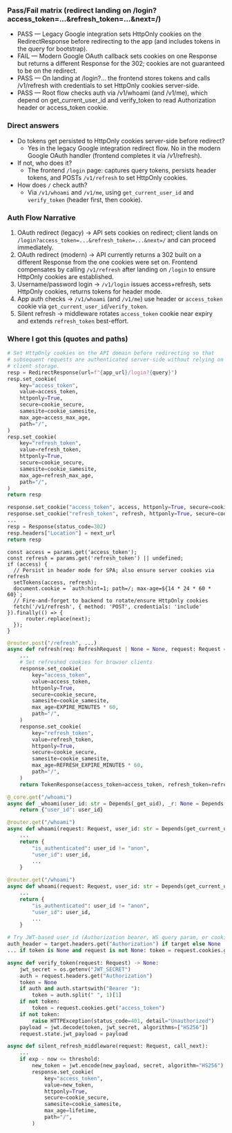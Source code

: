 ### Pass/Fail matrix (redirect landing on /login?access_token=...&refresh_token=...&next=/)

- PASS — Legacy Google integration sets HttpOnly cookies on the RedirectResponse before redirecting to the app (and includes tokens in the query for bootstrap).
- FAIL — Modern Google OAuth callback sets cookies on one Response but returns a different Response for the 302; cookies are not guaranteed to be on the redirect.
- PASS — On landing at /login?... the frontend stores tokens and calls /v1/refresh with credentials to set HttpOnly cookies server-side.
- PASS — Root flow checks auth via /v1/whoami (and /v1/me), which depend on get_current_user_id and verify_token to read Authorization header or access_token cookie.

### Direct answers
- Do tokens get persisted to HttpOnly cookies server-side before redirect?
  - Yes in the legacy Google integration redirect flow. No in the modern Google OAuth handler (frontend completes it via /v1/refresh).
- If not, who does it?
  - The frontend `/login` page: captures query tokens, persists header tokens, and POSTs `/v1/refresh` to set HttpOnly cookies.
- How does `/` check auth?
  - Via `/v1/whoami` and `/v1/me`, using `get_current_user_id` and `verify_token` (header first, then cookie).

### Auth Flow Narrative
1) OAuth redirect (legacy) → API sets cookies on redirect; client lands on `/login?access_token=...&refresh_token=...&next=/` and can proceed immediately.
2) OAuth redirect (modern) → API currently returns a 302 built on a different Response from the one cookies were set on. Frontend compensates by calling `/v1/refresh` after landing on `/login` to ensure HttpOnly cookies are established.
3) Username/password login → `/v1/login` issues access+refresh, sets HttpOnly cookies, returns tokens for header mode.
4) App auth checks → `/v1/whoami` (and `/v1/me`) use header or `access_token` cookie via `get_current_user_id`/`verify_token`.
5) Silent refresh → middleware rotates `access_token` cookie near expiry and extends `refresh_token` best-effort.

### Where I got this (quotes and paths)

```231:269:app/integrations/google/routes.py
# Set HttpOnly cookies on the API domain before redirecting so that
# subsequent requests are authenticated server-side without relying on
# client storage.
resp = RedirectResponse(url=f"{app_url}/login?{query}")
resp.set_cookie(
    key="access_token",
    value=access_token,
    httponly=True,
    secure=cookie_secure,
    samesite=cookie_samesite,
    max_age=access_max_age,
    path="/",
)
resp.set_cookie(
    key="refresh_token",
    value=refresh_token,
    httponly=True,
    secure=cookie_secure,
    samesite=cookie_samesite,
    max_age=refresh_max_age,
    path="/",
)
return resp
```

```139:155:app/api/oauth_google.py
response.set_cookie("access_token", access, httponly=True, secure=cookie_secure, samesite=cookie_samesite, max_age=EXPIRE_MINUTES * 60, path="/")
response.set_cookie("refresh_token", refresh, httponly=True, secure=cookie_secure, samesite=cookie_samesite, max_age=REFRESH_EXPIRE_MINUTES * 60, path="/")
...
resp = Response(status_code=302)
resp.headers["Location"] = next_url
return resp
```

```21:31:frontend/src/app/login/page.tsx
const access = params.get('access_token');
const refresh = params.get('refresh_token') || undefined;
if (access) {
  // Persist in header mode for SPA; also ensure server cookies via refresh
  setTokens(access, refresh);
  document.cookie = `auth:hint=1; path=/; max-age=${14 * 24 * 60 * 60}`;
  // Fire-and-forget to backend to rotate/ensure HttpOnly cookies
  fetch('/v1/refresh', { method: 'POST', credentials: 'include' }).finally(() => {
      router.replace(next);
  });
}
```

```459:561:app/auth.py
@router.post("/refresh", ...)
async def refresh(req: RefreshRequest | None = None, request: Request = None, response: Response = None) -> TokenResponse:
    ...
    # Set refreshed cookies for browser clients
    response.set_cookie(
        key="access_token",
        value=access_token,
        httponly=True,
        secure=cookie_secure,
        samesite=cookie_samesite,
        max_age=EXPIRE_MINUTES * 60,
        path="/",
    )
    response.set_cookie(
        key="refresh_token",
        value=refresh_token,
        httponly=True,
        secure=cookie_secure,
        samesite=cookie_samesite,
        max_age=REFRESH_EXPIRE_MINUTES * 60,
        path="/",
    )
    return TokenResponse(access_token=access_token, refresh_token=refresh_token, token=access_token)
```

```376:379:app/main.py
@_core.get("/whoami")
async def _whoami(user_id: str = Depends(_get_uid), _r: None = Depends(_rl)):
    return {"user_id": user_id}
```

```42:67:app/api/me.py
@router.get("/whoami")
async def whoami(request: Request, user_id: str = Depends(get_current_user_id)) -> Dict[str, Any]:
    ...
    return {
        "is_authenticated": user_id != "anon",
        "user_id": user_id,
        ...
    }
```

```91:108:app/api/auth.py
@router.get("/whoami")
async def whoami(request: Request, user_id: str = Depends(get_current_user_id)) -> Dict[str, Any]:
    ...
    return {
        "is_authenticated": user_id != "anon",
        "user_id": user_id,
        ...
    }
```

```34:61:app/deps/user.py
# Try JWT-based user_id (Authorization bearer, WS query param, or cookie)
auth_header = target.headers.get("Authorization") if target else None
... if token is None and request is not None: token = request.cookies.get("access_token")
```

```418:459:app/security.py
async def verify_token(request: Request) -> None:
    jwt_secret = os.getenv("JWT_SECRET")
    auth = request.headers.get("Authorization")
    token = None
    if auth and auth.startswith("Bearer "):
        token = auth.split(" ", 1)[1]
    if not token:
        token = request.cookies.get("access_token")
    if not token:
        raise HTTPException(status_code=401, detail="Unauthorized")
    payload = jwt.decode(token, jwt_secret, algorithms=["HS256"])
    request.state.jwt_payload = payload
```

```376:436:app/middleware.py
async def silent_refresh_middleware(request: Request, call_next):
    ...
    if exp - now <= threshold:
        new_token = jwt.encode(new_payload, secret, algorithm="HS256")
        response.set_cookie(
            key="access_token",
            value=new_token,
            httponly=True,
            secure=cookie_secure,
            samesite=cookie_samesite,
            max_age=lifetime,
            path="/",
        )
```
